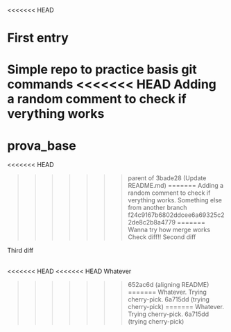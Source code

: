 <<<<<<< HEAD
# First entry

Simple repo to practice basis git commands
<<<<<<< HEAD
 Adding a random comment to check if verything works
=======
# prova_base
<<<<<<< HEAD
>>>>>>> parent of 3bade28 (Update README.md)
=======
Adding a random comment to check if verything works. Something else from another branch
>>>>>>> f24c9167b6802ddcee6a69325c22de8c2b8a4779
=======
Wanna try how merge works
Check diff!!
Second diff




Third diff



\
<<<<<<< HEAD
<<<<<<< HEAD
Whatever
>>>>>>> 652ac6d (aligning README)
=======
Whatever. Trying cherry-pick.
>>>>>>> 6a715dd (trying cherry-pick)
=======
Whatever. Trying cherry-pick.
>>>>>>> 6a715dd (trying cherry-pick)
